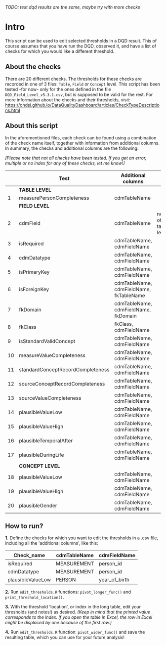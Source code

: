 _TODO: test dqd results are the same, maybe try with more checks_

# Intro
This script can be used to edit selected thresholds in a DQD result. This of course assumes that you have run the DQD, observed it, and have a list of checks for which you would like a different threshold.

## About the checks
There are 20 different checks. The thresholds for these checks are recorded in one of 3 files: `Table`, `Field` or `Concept` level. This script has been tested -for now- only for the ones defined in the file `DQD_Field_Level_v5.3.1.csv`, but is supposed to be valid for the rest.
For more information about the checks and their thresholds, visit: https://ohdsi.github.io/DataQualityDashboard/articles/CheckTypeDescriptions.html

## About this script
In the aforementioned files, each check can be found using a combination of the check name itself, together with information from additional columns. In summary, the checks and additional columns are the following:

_[Please note that not all checks have been tested. If you get an error, multiple or no index for any of these checks, let me know!]_


| | Test      | Additional columns | Other |
| -- | ----------- | ----------- | ----------- |
|  | __TABLE LEVEL__ |  |  |
| 1 | measurePersonCompleteness      |   cdmTableName  |  |
|  | __FIELD LEVEL__ |  |  |
| 2| cdmField   | cdmTableName        | not present in any of the table/field/concept level control files|
| 3| isRequired   | cdmTableName, cdmFieldName        | |
| 4| cdmDatatype   | cdmTableName, cdmFieldName        | |
| 5| isPrimaryKey   | cdmTableName, cdmFieldName        | |
| 6| isForeignKey   | cdmTableName, cdmFieldName, fkTableName        | |
| 7| fkDomain   | cdmTableName, cdmFieldName, fkDomain        | |
| 8| fkClass   | fkClass, cdmFieldName        | |
| 9| isStandardValidConcept   | cdmTableName, cdmFieldName        | |
| 10| measureValueCompleteness   | cdmTableName, cdmFieldName        | |
| 11| standardConceptRecordCompleteness   | cdmTableName, cdmFieldName        | |
| 12| sourceConceptRecordCompleteness   | cdmTableName, cdmFieldName        | |
| 13| sourceValueCompleteness   | cdmTableName, cdmFieldName        | |
| 14| plausibleValueLow   | cdmTableName, cdmFieldName      | |
| 15| plausibleValueHigh   | cdmTableName, cdmFieldName     | |
| 16| plausibleTemporalAfter   | cdmTableName, cdmFieldName  | |
| 17| plausibleDuringLife   | cdmTableName, cdmFieldName        | |
|  | __CONCEPT LEVEL__ |  |  |
| 18| plausibleValueLow   | cdmTableName, cdmFieldName       | |
| 19| plausibleValueHigh   | cdmTableName, cdmFieldName    | |
| 20| plausibleGender   | cdmTableName, cdmFieldName    | |


<!-- | 4| cdmDatatype   | cdmTableName, cdmFieldName,cdmDatatype        | | -->
<!--| 14| plausibleValueLow   | cdmTableName, cdmFieldName, plausibleValueLow        | |-->
<!--| 15| plausibleValueHigh   | cdmTableName, cdmFieldName, plausibleValueHigh        | |-->
<!--| 16| plausibleTemporalAfter   | cdmTableName, cdmFieldName, plausibleTemporalAfterFieldName, plausibleTemporalAfterTableName        | | -->
<!--| 18| plausibleValueLow   | cdmTableName, cdmFieldName, plausibleValueLow       | |-->
<!--| 19| plausibleValueHigh   | cdmTableName, cdmFieldName, plausibleValueHigh    | |-->
<!--| 20| plausibleGender   | cdmTableName, cdmFieldName, plausibleGender        | |-->

## How to run?

**1.** Define the checks for which you want to edit the thresholds in a .csv file, including all the 'additional columns', like this:

| Check_name      | cdmTableName | cdmFieldName |
| ---- | ----- | ----- |
| isRequired | MEASUREMENT  | person_id |
| cdmDatatype | MEASUREMENT  | person_id |
| plausibleValueLow  | PERSON  | year_of_birth  |

**2.** Run `edit_thresholds.R` functions: `pivot_longer_func()` and  `print_threshold_location()`.

**3.** With the threshold 'location', or index in the long table, edit your thresholds (and notes!) as desired. _(Keep in mind that the printed value corresponds to the index. If you open the table in Excel, the row in Excel might be displaced by one because of the first row.)_

**4.** Run `edit_thresholds.R` function: `pivot_wider_func()` and save the resulting table, which you can use for your future analysis!

